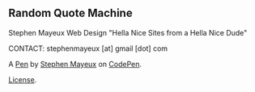 Random Quote Machine
--------------------
Stephen Mayeux Web Design
"Hella Nice Sites from a Hella Nice Dude"

CONTACT:
stephenmayeux [at] gmail [dot] com

A [Pen](http://codepen.io/StephenMayeux/pen/vOoeVX) by [Stephen Mayeux](http://codepen.io/StephenMayeux) on [CodePen](http://codepen.io/).

[License](http://codepen.io/StephenMayeux/pen/vOoeVX/license).
